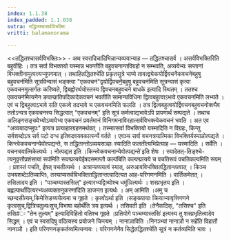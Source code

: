 ```yaml
---
index: 1.1.38
index_padded: 1.1.038
sutra: तद्धितश्चासर्वविभक्तिः
vritti: balamanorama

---
```

<<तद्धितश्चासर्वविभक्तिः>> - अथ स्वरादिचादिभिन्नान्यव्ययान्याह — तद्धितश्चासर्व । असर्वविभक्तिरिति बहुर्वीहिः । तत्र सर्वा विभक्तयो यस्मान्न भवन्तीति बहुवचनान्तविग्रहो न सम्भवति, अव्ययेभ्यः सप्तानां विभक्तीनामुत्पत्त्यभ्युपगमात् । तथाहितद्धितश्चे॑ति प्रकृतसूत्रे भाष्ये तावत्द्व्येकयोर्द्विवचनैकवचने॑बहुषु बहुवचन॑मिति सूत्रविन्यासं भङ्क्त्वा "एकवचनं"द्वयोर्द्विवचने॒॑बहुषु बहुवचन॑मिति सूत्रन्यासं कृत्वा एकवचनमुत्सर्गतः करिष्यते, द्विबह्वोरर्थयोस्तस्य द्विवचनबहुवचने बाधके इत्यादि स्थितम् । ततश्च एकवचन॑मित्यनेन ङ्याप्प्रातिपदिकादेकवचनं भवतीति सामान्यविधिना द्वित्वबहुत्वाऽभावे एकवचनमिति लभ्यते । एवं च द्विबहुत्वाऽभावे सति एकत्वे तदभावे च एकवचनमिति फलति । तत्र द्वित्वबहुत्वयोर्द्विवचनबहुवचनोक्त्यैव ततोऽन्यत्र एकवचनस्य सिद्धत्वात् "एकवचनम्" इति सूत्रं कर्मत्वाद्यभावेऽपि प्रापणार्थं सम्पद्यते । तथाच अलिङ्गसङ्ख्येभ्योऽव्ययेभ्य एकवचनं प्रवर्तमानं विनिगमनाविरहात्सर्वविभक्त्येकवचनं भवति । अत एव "अव्ययादाप्सुपः" इत्यत्र प्रत्याहारग्रहणमर्थवत् । तस्मात्सर्वा विभक्तियो यस्मादिति न विग्रहः, किन्तु सर्वशब्दोऽत्र सर्व पटो दग्ध इतिवदवयवकार्त्स्न्ये वर्तते । एवञ्च सर्वा वचनत्रयात्मिका विभक्तिर्यस्मान्नोत्पद्यते । किन्त्वेकवचनान्येवोत्पद्यन्ते, स तद्धितान्तोऽव्ययसञ्ज्ञः स्यादिति फलतीत्यभिप्रेत्याह — यस्मादिति । सर्वेति । वचनत्रयात्मिकेत्यर्थः । नोत्पद्यत इति ।किन्त्वेकवचनान्येवोत्पद्यन्ते॑ इति शेषः । स्यादेतत्-तिङ्श्चे-त्यनुवृत्तौप्रशंसायां रूप॑मिति रूपप्प्रत्ययेईषदसमाप्तौ कल्प॑बिति कल्पप्प्रत्यये च पचतिरूपं पचतिकल्पमिति रूपम् । प्रशस्तं पचति, ईषत् पचतीत्यर्थः । अत्राप्यव्ययत्वं स्यात्, अरुआवविभक्तितद्धितान्तत्वात् । किञ्च उभयशब्देऽतिव्याप्तिः, तस्याप्यसर्वविभक्तितद्धितान्तत्वादित्यत आह-परिगणनमिति । वार्तिकमेतत् । तसिलादय इति । "पञ्चम्यास्तसिल्" इत्यारभ्यद्वित्र्योश्च धमु॑ञित्यर्थः । शस्प्रभृतय इति ।बह्वल्पार्था॑दित्यरभ्यअव्यक्तानुकरणा॑दिति डाजन्ता इत्यर्थः । अम् आमिति ।अमु च च्छन्दसी॑त्यम्,किमेत्तिङव्यये॑त्यमा च गृह्रते । कृत्वोऽर्था इति ।सङ्ख्यायाः क्रियाभ्यावृत्तिगणने कृत्वसुच्,द्वित्रिचतुभ्र्यःसुच्,विभाषा बहोर्थे॑ति त्रय इत्यर्थः । तसिवती इति ।तेनैकदिक्, "तसिश्च" इति तसि#ः "तेन तुल्यम्" इत्यादिविहितो वतिश्च गृह्रते ।प्रतियोगे पञ्चम्यास्तसिः॑ इत्यस्य तु शस्प्रभृतित्वादेव सिद्धम् । एवं च स्वरादिषु वदित्यस्य प्रयोजने चिन्त्यम् । नानाञाविति ।निनञ्भ्यां नानाञौ न सहे॑ति विहातौ नानाञौ । इति परिगणनङ्कर्तव्यमित्यन्वयः । परिगणनेनैव सिद्धेतद्धितश्चे॑ति सूत्रं न कर्तव्यमिति भावः ।